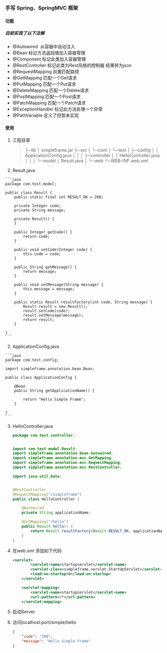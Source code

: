 ### 手写 Spring、SpringMVC 框架

#### 功能

##### 目前实现了以下注解

* @Autowired  从容器中自动注入
* @Bean 标记方法返回值加入容器管理
* @Component 标记此类加入容器管理
* @RestController 标记此类为Rest风格的控制器  结果转为json
* @RequestMapping 前置匹配路径
* @GetMapping 匹配一个Get请求
* @PutMapping 匹配一个Put请求
* @DeleteMapping 匹配一个Delete请求
* @PostMapping 匹配一个Post请求
* @PatchMapping 匹配一个Patch请求
* @ExceptionHandler 标记此方法处理一个异常
* @PathVariable 定义了但暂未实现



#### 使用

1. 工程目录

    > ├─lib
    > │      simpleframe.jar
    > ├─src
    > │  └─com
    > │      └─test
    > │          ├─config
    > │          │      ApplicationConfig.java
    > │          │
    > │          ├─controller
    > │          │      HelloController.java
    > │          │
    > │          └─model
    > │                  Result.java
    > │
    > └─web
    >          └─WEB-INF
    >                        web.xml

2.   Result.java

    ```java
    package com.test.model;

    public class Result {
        public static final int RESULT_OK = 200;

        private Integer code;
        private String message;

        private Result() {
        }
    
        public Integer getCode() {
            return code;
        }
    
        public void setCode(Integer code) {
            this.code = code;
        }
    
        public String getMessage() {
            return message;
        }
    
        public void setMessage(String message) {
            this.message = message;
        }
    
        public static Result resultFactory(int code, String message) {
            Result result = new Result();
            result.setCode(code);
            result.setMessage(message);
            return result;
        }

    }
    ```



2.   ApplicationConfig.java

    ```java
    package com.test.config;

    import simpleframe.annotation.bean.Bean;
    
    public class ApplicationConfig {
    
        @Bean
        public String getApplicationName() {
    
            return "Hello Simple Frame";
        }
    
    }
    ```

3. HelloController.java

   ```java
   package com.test.controller;
   
   
   import com.test.model.Result;
   import simpleframe.annotation.bean.Autowired;
   import simpleframe.annotation.mvc.GetMapping;
   import simpleframe.annotation.mvc.RequestMapping;
   import simpleframe.annotation.mvc.RestController;
   
   import java.util.Date;
   
   
   @RestController
   @RequestMapping("/simpleframe")
   public class HelloController {
   
       @Autowired
       private String applicationName;
   
       @GetMapping("/hello")
       public Result hello() {
           return Result.resultFactory(Result.RESULT_OK, applicationName);
       }
   }
   
   ```

   

4. 在web.xml 添加如下代码

    ```xml
    <servlet>
            <servlet-name>startupservlet</servlet-name>
            <servlet-class>simpleframe.servlet.StartUpServlet</servlet-class>
            <load-on-startup>0</load-on-startup>
        </servlet>

        <servlet-mapping>
            <servlet-name>startupservlet</servlet-name>
            <url-pattern>/*</url-pattern>
        </servlet-mapping>
    ```

5. 启动Server

6. 访问localhost:port/simple/hello 

   ```json
   {
       "code": "200",
       "message": "Hello Simple Frame"
   }
   ```

   